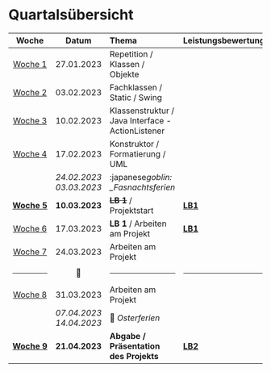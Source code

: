 # Quartalsübersicht

|         Woche          |             Datum             | Thema                                             | Leistungsbewertung |
| :--------------------: | :---------------------------: | :------------------------------------------------ | :----------------- |
|   [Woche&nbsp;1][w1]   |          27.01.2023           | Repetition / Klassen / Objekte                    |
|   [Woche&nbsp;2][w2]   |          03.02.2023           | Fachklassen / Static / Swing                      |
|   [Woche&nbsp;3][w3]   |          10.02.2023           | Klassenstruktur / Java Interface - ActionListener |
|   [Woche&nbsp;4][w4]   |          17.02.2023           | Konstruktor / Formatierung / UML                  |
|                        | _24.02.2023_<br/>_03.03.2023_ | :japanese*goblin: \_Fasnachtsferien*              |
| [**Woche&nbsp;5**][w5] |        **10.03.2023**         | **<s>LB 1</s>** / Projektstart                    | **[LB1]**          |
|   [Woche&nbsp;6][w6]   |          17.03.2023           | **LB 1** / Arbeiten am Projekt                    | **[LB1]**          |
|   [Woche&nbsp;7][w7]   |          24.03.2023           | Arbeiten am Projekt                               |
|         <hr/>          |      :steam_locomotive:       | <hr/>                                             | <hr/>              |
|   [Woche&nbsp;8][w8]   |          31.03.2023           | Arbeiten am Projekt                               |
|                        | _07.04.2023_<br/>_14.04.2023_ | :egg: _Osterferien_                               |
| [**Woche&nbsp;9**][w9] |        **21.04.2023**         | **Abgabe / Präsentation des Projekts**            | **[LB2]**          |

[w1]: ./woche-01.md
[w2]: ./woche-02.md
[w3]: ./woche-03.md
[w4]: ./woche-04.md
[w5]: ./woche-05.md
[w6]: ./woche-06.md
[w7]: ./woche-07.md
[w8]: ./woche-08.md
[w9]: ./woche-09.md
[LB1]: ../beurteilungen/lb1.md
[LB2]: ../beurteilungen/lb2.md
